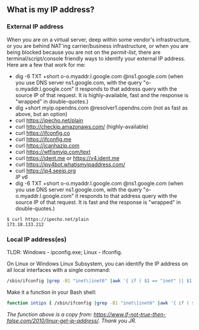 ## What is my IP address?  

### External IP address  

When you are on a virtual server, deep within some vendor's infrastructure, or you are behind NAT'ing carrier/business infrastructure, or when you are being blocked because you are not on the *permit-list*, there are terminal/script/console friendly ways to identify your external IP address.  Here are a few that work for me:

* dig -6 TXT +short o-o.myaddr.l.google.com @ns1.google.com (when you use DNS server ns1.google.com, with the query "o-o.myaddr.l.google.com" it responds to that address query with the source IP of that request.  It is highly-available, fast and the response is "wrapped" in double-quotes.)  
* dig +short myip.opendns.com @resolver1.opendns.com (not as fast as above, but an option)  
* curl https://ipecho.net/plain  
* curl http://checkip.amazonaws.com/ (highly-available)  
* curl https://ifconfig.co  
* curl https://ifconfig.me  
* curl https://icanhazip.com  
* curl https://wtfismyip.com/text  
* curl https://ident.me or https://v4.ident.me  
* curl https://ipv4bot.whatismyipaddress.com/  
* curl https://ip4.seeip.org  
*IP v6*  
* dig -6 TXT +short o-o.myaddr.l.google.com @ns1.google.com (when you use DNS server ns1.google.com, with the query "o-o.myaddr.l.google.com" it responds to that address query with the source IP of that request.  It is fast and the response is "wrapped" in double-quotes.)  

```
$ curl https://ipecho.net/plain
173.18.133.212
```


### Local IP address(es)  

TLDR: Windows - ipconfig.exe; Linux - ifconfig.

On Linux or Windows Linux Subsystem, you can identify the IP address on all local interfaces with a single command:
```bash
/sbin/ifconfig |grep -B1 "inet\|inet6" |awk '{ if ( $1 == "inet" || $1 == "inet6" ) { print "  ",$2 } else if ( $1 != "inet" && $1 != "inet6" ) { print $1 } }'  
```
Make it a function in your Bash shell:
```bash
function intips { /sbin/ifconfig |grep -B1 "inet\|inet6" |awk '{ if ( $1 == "inet" || $1 == "inet6" ) { print "  ",$2 } else if ( $1 != "inet" && $1 != "inet6" ) { print $1 } }'; }
```
*The function above is a copy from: https://www.if-not-true-then-false.com/2010/linux-get-ip-address/.  Thank you JR.*
